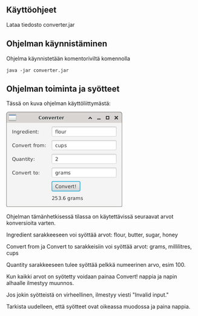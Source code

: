 ## Käyttöohjeet

Lataa tiedosto converter.jar

## Ohjelman käynnistäminen

Ohjelma käynnistetään komentoriviltä komennolla

```
java -jar converter.jar
```

## Ohjelman toiminta ja syötteet

Tässä on kuva ohjelman käyttöliittymästä:

<img src="https://github.com/nagajaga/ot-harjoitustyo/blob/master/dokumentointi/converter.png">

Ohjelman tämänhetkisessä tilassa on käytettävissä seuraavat arvot konversioita varten.

Ingredient sarakkeeseen voi syöttää arvot: flour, butter, sugar, honey

Convert from ja Convert to sarakkeisiin voi syöttää arvot: grams, millilitres, cups

Quantity sarakkeeseen tulee syöttää pelkkä numeerinen arvo, esim 100.

Kun kaikki arvot on syötetty voidaan painaa Convert! nappia ja napin alhaalle ilmestyy muunnos.

Jos jokin syötteistä on virheellinen, ilmestyy viesti "Invalid input."

Tarkista uudelleen, että syötteet ovat oikeassa muodossa ja paina nappia.


